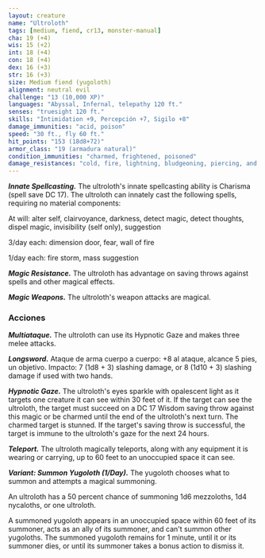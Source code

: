 ```yaml
---
layout: creature
name: "Ultroloth"
tags: [medium, fiend, cr13, monster-manual]
cha: 19 (+4)
wis: 15 (+2)
int: 18 (+4)
con: 18 (+4)
dex: 16 (+3)
str: 16 (+3)
size: Medium fiend (yugoloth)
alignment: neutral evil
challenge: "13 (10,000 XP)"
languages: "Abyssal, Infernal, telepathy 120 ft."
senses: "truesight 120 ft."
skills: "Intimidation +9, Percepción +7, Sigilo +8"
damage_immunities: "acid, poison"
speed: "30 ft., fly 60 ft."
hit_points: "153 (18d8+72)"
armor_class: "19 (armadura natural)"
condition_immunities: "charmed, frightened, poisoned"
damage_resistances: "cold, fire, lightning, bludgeoning, piercing, and slashing from nonmagical weapons"
---
```


***Innate Spellcasting.*** The ultroloth's innate spellcasting ability is Charisma (spell save DC 17). The ultroloth can innately cast the following spells, requiring no material components:

At will: alter self, clairvoyance, darkness, detect magic, detect thoughts, dispel magic, invisibility (self only), suggestion

3/day each: dimension door, fear, wall of fire

1/day each: fire storm, mass suggestion

***Magic Resistance.*** The ultroloth has advantage on saving throws against spells and other magical effects.

***Magic Weapons.*** The ultroloth's weapon attacks are magical.

### Acciones

***Multiataque.*** The ultroloth can use its Hypnotic Gaze and makes three melee attacks.

***Longsword.*** Ataque de arma cuerpo a cuerpo: +8 al ataque, alcance 5 pies, un objetivo. Impacto: 7 (1d8 + 3) slashing damage, or 8 (1d10 + 3) slashing damage if used with two hands.

***Hypnotic Gaze.*** The ultroloth's eyes sparkle with opalescent light as it targets one creature it can see within 30 feet of it. If the target can see the ultroloth, the target must succeed on a DC 17 Wisdom saving throw against this magic or be charmed until the end of the ultroloth's next turn. The charmed target is stunned. If the target's saving throw is successful, the target is immune to the ultroloth's gaze for the next 24 hours.

***Teleport.*** The ultroloth magically teleports, along with any equipment it is wearing or carrying, up to 60 feet to an unoccupied space it can see.

***Variant: Summon Yugoloth (1/Day).*** The yugoloth chooses what to summon and attempts a magical summoning.

An ultroloth has a 50 percent chance of summoning 1d6 mezzoloths, 1d4 nycaloths, or one ultroloth.

A summoned yugoloth appears in an unoccupied space within 60 feet of its summoner, acts as an ally of its summoner, and can't summon other yugoloths. The summoned yugoloth remains for 1 minute, until it or its summoner dies, or until its summoner takes a bonus action to dismiss it.